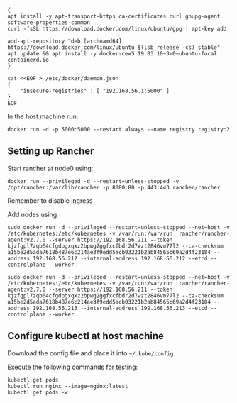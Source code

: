 ```
{
apt install -y apt-transport-https ca-certificates curl gnupg-agent software-properties-common
curl -fsSL https://download.docker.com/linux/ubuntu/gpg | apt-key add -
add-apt-repository "deb [arch=amd64] https://download.docker.com/linux/ubuntu $(lsb_release -cs) stable"
apt update && apt install -y docker-ce=5:19.03.10~3-0~ubuntu-focal containerd.io
}
```

```
cat <<EOF > /etc/docker/daemon.json
{
    "insecure-registries" : [ "192.168.56.1:5000" ]
}
EOF
```
In the host machine run:

```
docker run -d -p 5000:5000 --restart always --name registry registry:2
```

## Setting up Rancher

Start rancher at node0 using:

```
docker run --privileged -d --restart=unless-stopped -v /opt/rancher:/var/lib/rancher -p 8080:80 -p 443:443 rancher/rancher
```

Remember to disable ingress

Add nodes using

```
sudo docker run -d --privileged --restart=unless-stopped --net=host -v /etc/kubernetes:/etc/kubernetes -v /var/run:/var/run  rancher/rancher-agent:v2.7.0 --server https://192.168.56.211 --token kjzfgpl7zqb64cfgdpgxqxz2bpwg2ggfxcfbdr2d7wzt2846vm77l2 --ca-checksum a15be2d5ada7618b487e6c214ae3f9edd5acb03221b2ab84565c69a2d4f23184 --address 192.168.56.212 --internal-address 192.168.56.212 --etcd --controlplane --worker

sudo docker run -d --privileged --restart=unless-stopped --net=host -v /etc/kubernetes:/etc/kubernetes -v /var/run:/var/run  rancher/rancher-agent:v2.7.0 --server https://192.168.56.211 --token kjzfgpl7zqb64cfgdpgxqxz2bpwg2ggfxcfbdr2d7wzt2846vm77l2 --ca-checksum a15be2d5ada7618b487e6c214ae3f9edd5acb03221b2ab84565c69a2d4f23184 --address 192.168.56.213 --internal-address 192.168.56.213 --etcd --controlplane --worker
```

## Configure kubectl at host machine

Download the config file and place it into `~/.kube/config`

Execute the following commands for testing:

```
kubectl get pods
kubectl run nginx --image=nginx:latest
kubectl get pods -w
```
